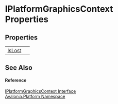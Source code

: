 # IPlatformGraphicsContext Properties




## Properties
<table>
<tr>
<td><a href="P_Avalonia_Platform_IPlatformGraphicsContext_IsLost">IsLost</a></td>
<td> </td>
</tr>
</table>

## See Also


#### Reference
<a href="T_Avalonia_Platform_IPlatformGraphicsContext">IPlatformGraphicsContext Interface</a>  
<a href="N_Avalonia_Platform">Avalonia.Platform Namespace</a>  
